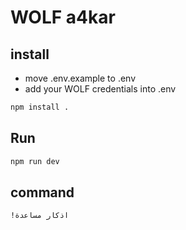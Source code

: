 # WOLF a4kar

## install

- move .env.example to .env
- add your WOLF credentials into .env

```bash
npm install .
```

## Run

```bash
npm run dev
```

## command

```bash
!اذكار مساعدة
```
